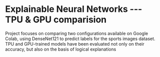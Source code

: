# Explainable Neural Networks --- TPU & GPU comparision
Project focuses on comparing two configurations available on Google Colab, using DenseNet121 to predict labels for the sports images dataset. TPU and GPU-trained models have been evaluated not only on their accuracy, but also on the basis of logical explanations
